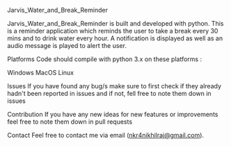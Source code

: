 Jarvis_Water_and_Break_Reminder

Jarvis_Water_and_Break_Reminder is built and developed with python. This is a reminder application which reminds the user to take a break every 30 mins and to drink water every hour.
A notification is displayed as well as an audio message is played to alert the user.


Platforms
Code should compile with python 3.x on these platforms :

Windows
MacOS
Linux

Issues
If you have found any bug/s make sure to first check if they already hadn't been reported in issues and if not, fell free to note them down in issues

Contribution
If you have any new ideas for new features or improvements feel free to note them down in pull requests

Contact
Feel free to contact me via email (nkr4nikhilraj@gmail.com).